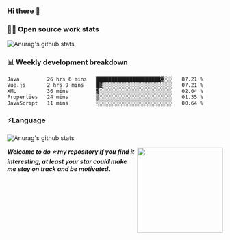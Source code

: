 

### Hi there 👋
### 👨‍💻 Open source work stats
![Anurag's github stats](https://github-readme-stats.vercel.app/api?username=wyndem&show_icons=true&theme=radical)

### 📊 Weekly development breakdown
<!--START_SECTION:waka-->
```text
Java         26 hrs 6 mins   █████████████████████▓░░░   87.21 % 
Vue.js       2 hrs 9 mins    █▓░░░░░░░░░░░░░░░░░░░░░░░   07.21 % 
XML          36 mins         ▓░░░░░░░░░░░░░░░░░░░░░░░░   02.04 % 
Properties   24 mins         ▒░░░░░░░░░░░░░░░░░░░░░░░░   01.35 % 
JavaScript   11 mins         ░░░░░░░░░░░░░░░░░░░░░░░░░   00.64 % 
```
<!--END_SECTION:waka-->


### ⚡Language
![Anurag's github stats](https://github-readme-stats.vercel.app/api/top-langs/?username=wyndem&layout=compact&hide_border=true&langs_count=10)



<img align='right' src='https://octodex.github.com/images/hula_loop_octodex03.gif' width='200"'>


***Welcome to do ⭐ my repository if you find it interesting, at least your star could make me stay on track and be motivated.***







<!--
**wyndem/wyndem** is a ✨ _special_ ✨ repository because its `README.md` (this file) appears on your GitHub profile.

Here are some ideas to get you started:

- 🔭 I’m currently working on ...
- 🌱 I’m currently learning ...
- 👯 I’m looking to collaborate on ...
- 🤔 I’m looking for help with ...
- 💬 Ask me about ...
- 📫 How to reach me: ...
- 😄 Pronouns: ...
- ⚡ Fun fact: ...
-->
